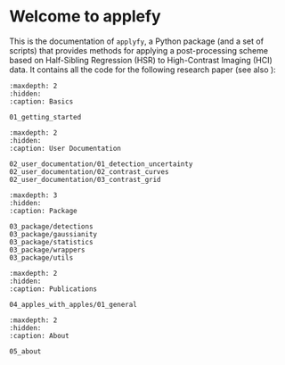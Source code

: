 # Welcome to applefy

This is the documentation of ``applyfy``, a Python package (and a set of scripts) that provides methods for applying a post-processing scheme based on Half-Sibling Regression (HSR) to High-Contrast Imaging (HCI) data.
It contains all the code for the following research paper (see also ):

```{toctree}
:maxdepth: 2
:hidden:
:caption: Basics

01_getting_started
```

```{toctree}
:maxdepth: 2
:hidden:
:caption: User Documentation

02_user_documentation/01_detection_uncertainty
02_user_documentation/02_contrast_curves
02_user_documentation/03_contrast_grid
```

```{toctree}
:maxdepth: 3
:hidden:
:caption: Package

03_package/detections
03_package/gaussianity
03_package/statistics
03_package/wrappers
03_package/utils
```

```{toctree}
:maxdepth: 2
:hidden:
:caption: Publications

04_apples_with_apples/01_general
```

```{toctree}
:maxdepth: 2
:hidden:
:caption: About

05_about
```